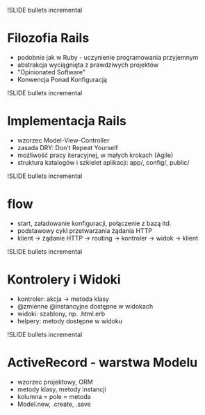 !SLIDE bullets incremental

# Filozofia Rails

* podobnie jak w Ruby - uczynienie programowania przyjemnym
* abstrakcja wyciągnięta z prawdziwych projektów
* "Opinionated Software"
* Konwencja Ponad Konfiguracją


!SLIDE bullets incremental

# Implementacja Rails

* wzorzec Model-View-Controller
* zasada DRY: Don't Repeat Yourself
* możliwość pracy iteracyjnej, w małych krokach (Agile)
* struktura katalogów i szkielet aplikacji: app/, config/, public/


!SLIDE bullets incremental

# flow

* start, załadowanie konfiguracji, połączenie z bazą itd.
* podstawowy cykl przetwarzania żądania HTTP
* klient -> żądanie HTTP -> routing -> kontroler -> widok -> klient


!SLIDE bullets incremental

# Kontrolery i Widoki

* kontroler: akcja -> metoda klasy
* @zmienne @instancyjne dostępne w widokach
* widoki: szablony, np. .html.erb
* helpery: metody dostępne w widoku


!SLIDE bullets incremental

# ActiveRecord - warstwa Modelu

* wzorzec projektowy, ORM
* metody klasy, metody instancji
* kolumna = pole = metoda
* Model.new, .create, .save
